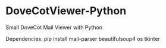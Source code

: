 # DoveCotViewer-Python
Small DoveCot Mail Viewer with Python

Dependencies:
pip install mail-parser beautifulsoup4 os tkinter

